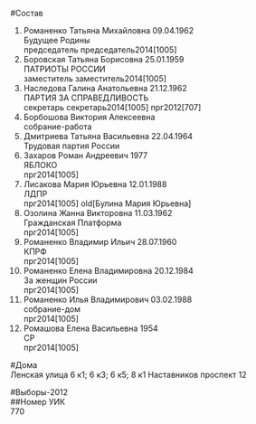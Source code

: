 #Состав  
1. Романенко Татьяна Михайловна 09.04.1962  
    Будущее Родины  
    председатель председатель2014[1005]  
2. Боровская Татьяна Борисовна 25.01.1959  
    ПАТРИОТЫ РОССИИ  
    заместитель заместитель2014[1005]  
3. Наследова Галина Анатольевна 21.12.1962  
    ПАРТИЯ ЗА СПРАВЕДЛИВОСТЬ  
    секретарь секретарь2014[1005] прг2012[707]  
4. Борбошова Виктория Алексеевна  
    собрание-работа  
5. Дмитриева Татьяна Васильевна 22.04.1964  
    Трудовая партия России  
6. Захаров Роман Андреевич 1977  
    ЯБЛОКО  
    прг2014[1005]  
7. Лисакова Мария Юрьевна 12.01.1988  
    ЛДПР  
    прг2014[1005] old[Булина Мария Юрьевна]  
8. Озолина Жанна Викторовна 11.03.1962  
    Гражданская Платформа  
    прг2014[1005]  
9. Романенко Владимир Ильич 28.07.1960  
    КПРФ  
    прг2014[1005]  
10. Романенко Елена Владимировна 20.12.1984  
    За женщин России  
    прг2014[1005]  
11. Романенко Илья Владимирович 03.02.1988  
    собрание-дом  
    прг2014[1005]  
12. Ромашова Елена Васильевна 1954  
    СР  
    прг2014[1005]  
  
#Дома  
Ленская улица 6 к1; 6 к3; 6 к5; 8 к1 Наставников проспект 12  
  
#Выборы-2012  
##Номер УИК  
770  
